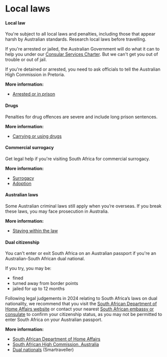 # Local laws

#### Local law

You're subject to all local laws and penalties, including those that appear harsh by Australian standards. Research local laws before travelling.

If you're arrested or jailed, the Australian Government will do what it can to help you under our [Consular Services Charter](/consular-services/consular-services-charter "Consular Services Charter"). But we can't get you out of trouble or out of jail.

If you're detained or arrested, you need to ask officials to tell the Australian High Commission in Pretoria.

**More information:**

* [Arrested or in prison](/while-youre-away/when-things-go-wrong/arrested-jailed "Arrested or jailed overseas")

#### Drugs

Penalties for drug offences are severe and include long prison sentences.

**More information:**

* [Carrying or using drugs](/before-you-go/laws/drugs "Carrying or using drugs")

#### Commercial surrogacy

Get legal help if you're visiting South Africa for commercial surrogacy.

**More information:**

* [Surrogacy](/before-you-go/activities/surrogacy "Going overseas for international surrogacy")
* [Adoption](/before-you-go/activities/adoption "Going overseas to adopt a child")

#### Australian laws

Some Australian criminal laws still apply when you’re overseas. If you break these laws, you may face prosecution in Australia.

**More information:**

* [Staying within the law](/before-you-go/laws "Staying within the law")

#### Dual citizenship

You can't enter or exit South Africa on an Australian passport if you're an Australian-South African dual national.

If you try, you may be:

* fined
* turned away from border points
* jailed for up to 12 months

Following legal judgements in 2024 relating to South Africa’s laws on dual nationality, we recommend that you visit the [South African Department of Home Affairs website](https://www.dha.gov.za/) or contact your nearest [South African embassy or consulate](https://dirco.gov.za/south-african-representation-abroad/) to confirm your citizenship status, as you may not be permitted to enter South Africa on your Australian passport.

**More information:**

* [South African Department of Home Affairs](https://www.dha.gov.za/)
* [South African High Commission, Australia](https://www.sahc.org.au/citizenship/Resumption.htm)
* [Dual nationals](https://www.smartraveller.gov.au/before-you-go/who-you-are/dual-nationals) (Smartraveller)